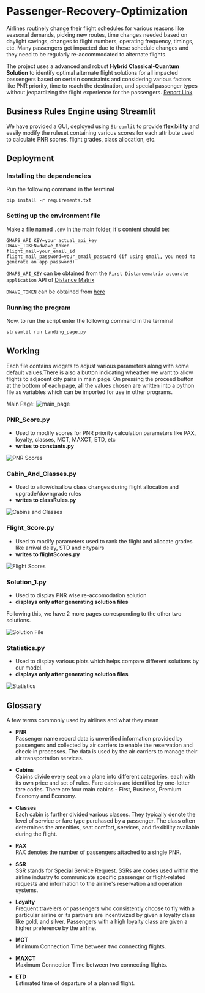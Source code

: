 # Passenger-Recovery-Optimization

Airlines routinely change their flight schedules for various reasons like seasonal demands, picking new routes, time changes needed based on daylight savings, changes to flight numbers,
operating frequency, timings, etc. Many passengers get impacted due to these schedule
changes and they need to be regularly re-accommodated to alternate flights. 

The project uses a advanced and robust **Hybrid Classical-Quantum Solution** to identify optimal alternate flight solutions for all impacted passengers based on certain constraints and considering various factors like PNR priority, time to reach the destination, and special passenger types without jeopardizing the flight experience for the passengers.
[Report Link](https://drive.google.com/file/d/1sPOJW-YTl1KlpY3xH9R1-QTFlTAFfTzS/view?usp=sharing)

## Business Rules Engine using Streamlit

We have provided a GUI, deployed using `Streamlit` to provide **flexibility** and easily modify the ruleset containing various scores for each attribute used to calculate PNR scores, flight grades, class allocation, etc.


## Deployment

### Installing the dependencies

Run the following command in the terminal
```
pip install -r requirements.txt
```

### Setting up the environment file

Make a file named `.env` in the main folder, it's content should be:
```
GMAPS_API_KEY=your_actual_api_key
DWAVE_TOKEN=dwave_token
flight_mail=your_email_id
flight_mail_password=your_email_password (if using gmail, you need to generate an app password)
```
`GMAPS_API_KEY` can be obtained from the `First Distancematrix accurate application` API of [Distance Matrix](https://distancematrix.ai/)

`DWAVE_TOKEN` can be obtained from [here](https://cloud.dwavesys.com/leap/)

### Running the program
Now, to run the script enter the following command in the terminal
```bash
streamlit run Landing_page.py
```


## Working

Each file contains widgets to adjust various parameters along with some default values.There is also a button indicating wheather we want to allow flights to adjacent city pairs in main page. On pressing the proceed button at the bottom of each page, all the values chosen are written into a python file as variables which can be imported for use in other programs.

Main Page: ![main_page](https://github.com/aryanlath/Passenger-Recovery-Optimization/assets/95119050/7f08041f-a996-4941-b575-561369f394dd)


 ### PNR_Score.py
- Used to modify scores for PNR priority calculation parameters like PAX, loyalty, classes, MCT, MAXCT, ETD, etc
- **writes to constants.py**
  
![PNR Scores](./assets/PNR_Score_SS2.png)

### Cabin_And_Classes.py
- Used to allow/disallow class changes during flight allocation and upgrade/downgrade rules
- **writes to classRules.py**
  
![Cabins and Classes](./assets/Cabin_Score_SS2.png)

### Flight_Score.py
- Used to modify parameters used to rank the flight and allocate grades like arrival delay, STD and citypairs
- **writes to flightScores.py**
  
![Flight Scores](./assets/Flight_Score_SS2.png)

### Solution_1.py
- Used to display PNR wise re-accomodation solution 
- **displays only after generating solution files**

Following this, we have 2 more pages corresponding to the other two solutions.
  
![Solution File](./assets/Solution_File_SS2.png)

### Statistics.py
- Used to display various plots which helps compare different solutions by our model.
- **displays only after generating solution files**
  
![Statistics](./assets/Statistics_SS2.png)



## Glossary

A few terms commonly used by airlines and what they mean

- **PNR**\
Passenger name record data is unverified information provided by passengers and collected by air carriers to enable the reservation and check-in processes. The data is used by the air carriers to manage their air transportation services.

- **Cabins**\
Cabins divide every seat on a plane into different categories, each with its own price and set of rules. Fare cabins are identified by one-letter fare codes. There are four main cabins - First, Business, Premium Economy and Economy.

- **Classes**\
Each cabin is further divided various classes. They typically denote the level of service or fare type purchased by a passenger. The class often determines the amenities, seat comfort, services, and flexibility available during the flight.  

- **PAX**\
PAX denotes the number of passengers attached to a single PNR.

- **SSR**\
SSR stands for Special Service Request. SSRs are codes used within the airline industry to communicate specific passenger or flight-related requests and information to the airline's reservation and operation systems.

- **Loyalty**\
Frequent travelers or passengers who consistently choose to fly with a particular airline or its partners are incentivized by given a loyalty class like gold, and silver. Passengers with a high loyalty class are given a higher preference by the airline.

- **MCT**\
Minimum Connection Time between two connecting flights.

- **MAXCT**\
Maximum Connection Time between two connecting flights.

- **ETD**\
Estimated time of departure of a planned flight.






